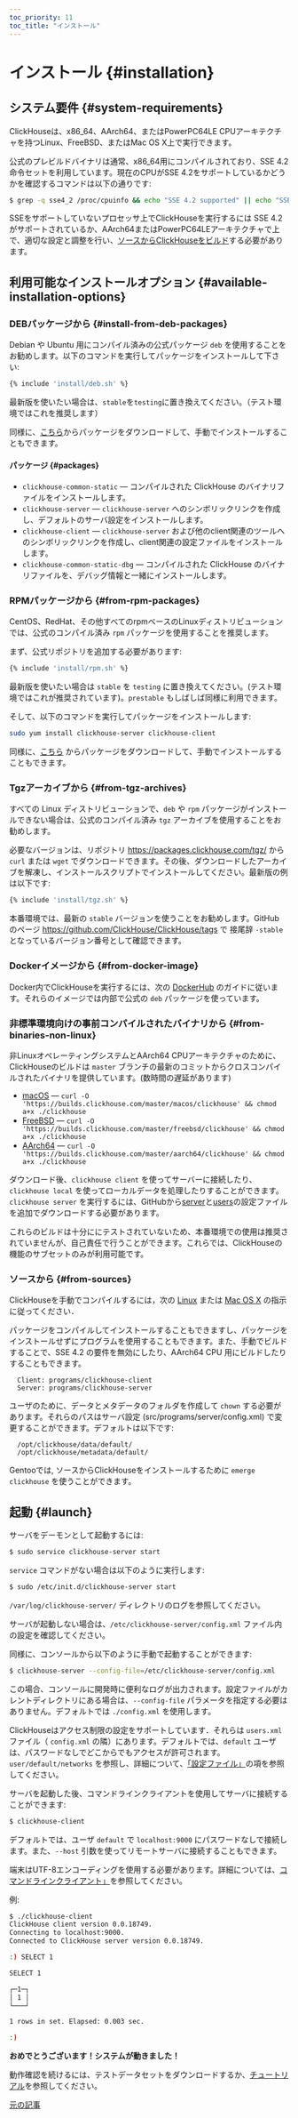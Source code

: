 ```yaml
---
toc_priority: 11
toc_title: "インストール"
---
```


# インストール {#installation}

## システム要件 {#system-requirements}

ClickHouseは、x86_64、AArch64、またはPowerPC64LE CPUアーキテクチャを持つLinux、FreeBSD、またはMac OS X上で実行できます。

公式のプレビルドバイナリは通常、x86_64用にコンパイルされており、SSE 4.2命令セットを利用しています。現在のCPUがSSE 4.2をサポートしているかどうかを確認するコマンドは以下の通りです:

``` bash
$ grep -q sse4_2 /proc/cpuinfo && echo "SSE 4.2 supported" || echo "SSE 4.2 not supported"
```

SSEをサポートしていないプロセッサ上でClickHouseを実行するには SSE 4.2 がサポートされているか、AArch64またはPowerPC64LEアーキテクチャで上で、適切な設定と調整を行い、[ソースからClickHouseをビルド](#from-sources)する必要があります。

## 利用可能なインストールオプション {#available-installation-options}

### DEBパッケージから {#install-from-deb-packages}

Debian や Ubuntu 用にコンパイル済みの公式パッケージ `deb` を使用することをお勧めします。以下のコマンドを実行してパッケージをインストールして下さい:


``` bash
{% include 'install/deb.sh' %}
```

最新版を使いたい場合は、`stable`を`testing`に置き換えてください。（テスト環境ではこれを推奨します）

同様に、[こちら](https://packages.clickhouse.com/deb/pool/stable)からパッケージをダウンロードして、手動でインストールすることもできます。

#### パッケージ {#packages}

-   `clickhouse-common-static`  — コンパイルされた ClickHouse のバイナリファイルをインストールします。
-   `clickhouse-server`  — `clickhouse-server` へのシンボリックリンクを作成し、デフォルトのサーバ設定をインストールします。
-   `clickhouse-client` — `clickhouse-server` および他のclient関連のツールへのシンボリックリンクを作成し、client関連の設定ファイルをインストールします。
-   `clickhouse-common-static-dbg` — コンパイルされた ClickHouse のバイナリファイルを、デバッグ情報と一緒にインストールします。

### RPMパッケージから {#from-rpm-packages}

CentOS、RedHat、その他すべてのrpmベースのLinuxディストリビューションでは、公式のコンパイル済み `rpm` パッケージを使用することを推奨します。

まず、公式リポジトリを追加する必要があります:

``` bash
{% include 'install/rpm.sh' %}
```

最新版を使いたい場合は `stable` を `testing` に置き換えてください。(テスト環境ではこれが推奨されています)。`prestable` もしばしば同様に利用できます。

そして、以下のコマンドを実行してパッケージをインストールします:

``` bash
sudo yum install clickhouse-server clickhouse-client
```

同様に、[こちら](https://packages.clickhouse.com/rpm/stable) からパッケージをダウンロードして、手動でインストールすることもできます。

### Tgzアーカイブから {#from-tgz-archives}

すべての Linux ディストリビューションで、`deb` や `rpm` パッケージがインストールできない場合は、公式のコンパイル済み `tgz` アーカイブを使用することをお勧めします。

必要なバージョンは、リポジトリ https://packages.clickhouse.com/tgz/ から `curl` または `wget` でダウンロードできます。その後、ダウンロードしたアーカイブを解凍し、インストールスクリプトでインストールしてください。最新版の例は以下です:

``` bash
{% include 'install/tgz.sh' %}
```

本番環境では、最新の `stable` バージョンを使うことをお勧めします。GitHub のページ https://github.com/ClickHouse/ClickHouse/tags で 接尾辞 `-stable` となっているバージョン番号として確認できます。

### Dockerイメージから {#from-docker-image}

Docker内でClickHouseを実行するには、次の [DockerHub](https://hub.docker.com/r/clickhouse/clickhouse-server/) のガイドに従います。それらのイメージでは内部で公式の `deb` パッケージを使っています。

### 非標準環境向けの事前コンパイルされたバイナリから {#from-binaries-non-linux}

非LinuxオペレーティングシステムとAArch64 CPUアーキテクチャのために、ClickHouseのビルドは `master` ブランチの最新のコミットからクロスコンパイルされたバイナリを提供しています。(数時間の遅延があります)


-   [macOS](https://builds.clickhouse.com/master/macos/clickhouse) — `curl -O 'https://builds.clickhouse.com/master/macos/clickhouse' && chmod a+x ./clickhouse`
-   [FreeBSD](https://builds.clickhouse.com/master/freebsd/clickhouse) — `curl -O 'https://builds.clickhouse.com/master/freebsd/clickhouse' && chmod a+x ./clickhouse`
-   [AArch64](https://builds.clickhouse.com/master/aarch64/clickhouse) — `curl -O 'https://builds.clickhouse.com/master/aarch64/clickhouse' && chmod a+x ./clickhouse`

ダウンロード後、`clickhouse client` を使ってサーバーに接続したり、`clickhouse local` を使ってローカルデータを処理したりすることができます。`clickhouse server` を実行するには、GitHubから[server](https://github.com/ClickHouse/ClickHouse/blob/master/programs/server/config.xml)と[users](https://github.com/ClickHouse/ClickHouse/blob/master/programs/server/users.xml)の設定ファイルを追加でダウンロードする必要があります。

これらのビルドは十分ににテストされていないため、本番環境での使用は推奨されていませんが、自己責任で行うことができます。これらでは、ClickHouseの機能のサブセットのみが利用可能です。

### ソースから {#from-sources}

ClickHouseを手動でコンパイルするには，次の [Linux](../development/build.md) または [Mac OS X](../development/build-osx.md) の指示に従ってください．

パッケージをコンパイルしてインストールすることもできますし、パッケージをインストールせずにプログラムを使用することもできます。また、手動でビルドすることで、SSE 4.2 の要件を無効にしたり、AArch64 CPU 用にビルドしたりすることもできます。

      Client: programs/clickhouse-client
      Server: programs/clickhouse-server

ユーザのために、データとメタデータのフォルダを作成して `chown` する必要があります。それらのパスはサーバ設定 (src/programs/server/config.xml) で変更することができます。デフォルトは以下です:

      /opt/clickhouse/data/default/
      /opt/clickhouse/metadata/default/

Gentooでは, ソースからClickHouseをインストールするために `emerge clickhouse` を使うことができます。

## 起動 {#launch}

サーバをデーモンとして起動するには:

``` bash
$ sudo service clickhouse-server start
```

`service` コマンドがない場合は以下のように実行します:

``` bash
$ sudo /etc/init.d/clickhouse-server start
```

`/var/log/clickhouse-server/` ディレクトリのログを参照してください。

サーバが起動しない場合は、`/etc/clickhouse-server/config.xml` ファイル内の設定を確認してください。

同様に、コンソールから以下のように手動で起動することができます:

``` bash
$ clickhouse-server --config-file=/etc/clickhouse-server/config.xml
```

この場合、コンソールに開発時に便利なログが出力されます。設定ファイルがカレントディレクトリにある場合は、`--config-file` パラメータを指定する必要はありません。デフォルトでは `./config.xml` を使用します。


ClickHouseはアクセス制限の設定をサポートしています．それらは `users.xml` ファイル（ `config.xml` の隣）にあります。デフォルトでは、`default` ユーザは、パスワードなしでどこからでもアクセスが許可されます。`user/default/networks` を参照し、詳細について、[「設定ファイル」](../operations/configuration-files.md)の項を参照してください。


サーバを起動した後、コマンドラインクライアントを使用してサーバに接続することができます:

``` bash
$ clickhouse-client
```

デフォルトでは、ユーザ `default` で `localhost:9000` にパスワードなしで接続します。また、`--host` 引数を使ってリモートサーバに接続することもできます。

端末はUTF-8エンコーディングを使用する必要があります。詳細については、[コマンドラインクライアント」](../interfaces/cli.md)を参照してください。

例:

``` bash
$ ./clickhouse-client
ClickHouse client version 0.0.18749.
Connecting to localhost:9000.
Connected to ClickHouse server version 0.0.18749.

:) SELECT 1

SELECT 1

┌─1─┐
│ 1 │
└───┘

1 rows in set. Elapsed: 0.003 sec.

:)
```

**おめでとうございます！システムが動きました！**

動作確認を続けるには、テストデータセットをダウンロードするか、[チュートリアル](https://clickhouse.com/tutorial.html)を参照してください。

[元の記事](https://clickhouse.com/docs/en/getting_started/install/) <!--hide-->
